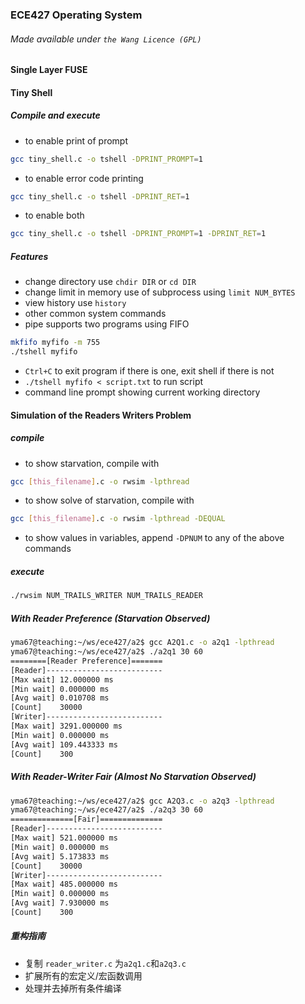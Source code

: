 ### ECE427 Operating System
###### Made available under ```the Wang Licence (GPL)```

#### Single Layer FUSE
#### Tiny Shell
##### Compile and execute
- to enable print of prompt
```bash
gcc tiny_shell.c -o tshell -DPRINT_PROMPT=1
``` 
- to enable error code printing
```bash
gcc tiny_shell.c -o tshell -DPRINT_RET=1
``` 
- to enable both
```bash
gcc tiny_shell.c -o tshell -DPRINT_PROMPT=1 -DPRINT_RET=1
``` 

##### Features
- change directory use ```chdir DIR``` or ```cd DIR```
- change limit in memory use of subprocess using ```limit NUM_BYTES```
- view history use ```history```
- other common system commands
- pipe supports two programs using FIFO 
```bash
mkfifo myfifo -m 755
./tshell myfifo
```
- ```Ctrl+C``` to exit program if there is one, exit shell if there is not
- ```./tshell myfifo < script.txt``` to run script
- command line prompt showing current working directory

#### Simulation of the Readers Writers Problem
##### compile
- to show starvation, compile with 
```bash 
gcc [this_filename].c -o rwsim -lpthread
```
- to show solve of starvation, compile with
```bash 
gcc [this_filename].c -o rwsim -lpthread -DEQUAL
```
- to show values in variables, append ```-DPNUM``` to any of the above commands
##### execute
```bash
./rwsim NUM_TRAILS_WRITER NUM_TRAILS_READER
```
##### With Reader Preference (Starvation Observed)
```bash
yma67@teaching:~/ws/ece427/a2$ gcc A2Q1.c -o a2q1 -lpthread
yma67@teaching:~/ws/ece427/a2$ ./a2q1 30 60
========[Reader Preference]=======
[Reader]--------------------------
[Max wait] 12.000000 ms
[Min wait] 0.000000 ms
[Avg wait] 0.010708 ms
[Count]    30000
[Writer]--------------------------
[Max wait] 3291.000000 ms
[Min wait] 0.000000 ms
[Avg wait] 109.443333 ms
[Count]    300
```
##### With Reader-Writer Fair (Almost No Starvation Observed)
``` bash
yma67@teaching:~/ws/ece427/a2$ gcc A2Q3.c -o a2q3 -lpthread
yma67@teaching:~/ws/ece427/a2$ ./a2q3 30 60
==============[Fair]==============
[Reader]--------------------------
[Max wait] 521.000000 ms
[Min wait] 0.000000 ms
[Avg wait] 5.173833 ms
[Count]    30000
[Writer]--------------------------
[Max wait] 485.000000 ms
[Min wait] 0.000000 ms
[Avg wait] 7.930000 ms
[Count]    300
```
##### 重构指南
- 复制 ```reader_writer.c``` 为```a2q1.c```和```a2q3.c```
- 扩展所有的宏定义/宏函数调用
- 处理并去掉所有条件编译
